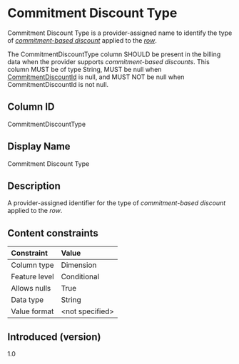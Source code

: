# Commitment Discount Type

Commitment Discount Type is a provider-assigned name to identify the type of [*commitment-based discount*](#glossary:commitment-based-discount) applied to the [*row*](#glossary:row).

The CommitmentDiscountType column SHOULD be present in the billing data when the provider supports *commitment-based discounts*. This column MUST be of type String, MUST be null when [CommitmentDiscountId](#commitmentdiscountid) is null, and MUST NOT be null when CommitmentDiscountId is not null.

## Column ID

CommitmentDiscountType

## Display Name

Commitment Discount Type

## Description

A provider-assigned identifier for the type of *commitment-based discount* applied to the *row*.

## Content constraints

| Constraint      | Value            |
|:----------------|:-----------------|
| Column type     | Dimension        |
| Feature level   | Conditional      |
| Allows nulls    | True             |
| Data type       | String           |
| Value format    | \<not specified> |

## Introduced (version)

1.0
